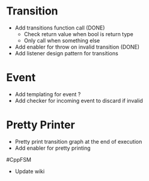 # Transition
* Add transitions function call (DONE)
    - Check return value when bool is return type
    - Only call when something else
* Add enabler for throw on invalid transition (DONE)
* Add listener design pattern for transitions

# Event
* Add templating for event ?
* Add checker for incoming event to discard if invalid

# Pretty Printer
* Pretty print transition graph at the end of execution
* Add enabler for pretty printing

#CppFSM
* Update wiki
